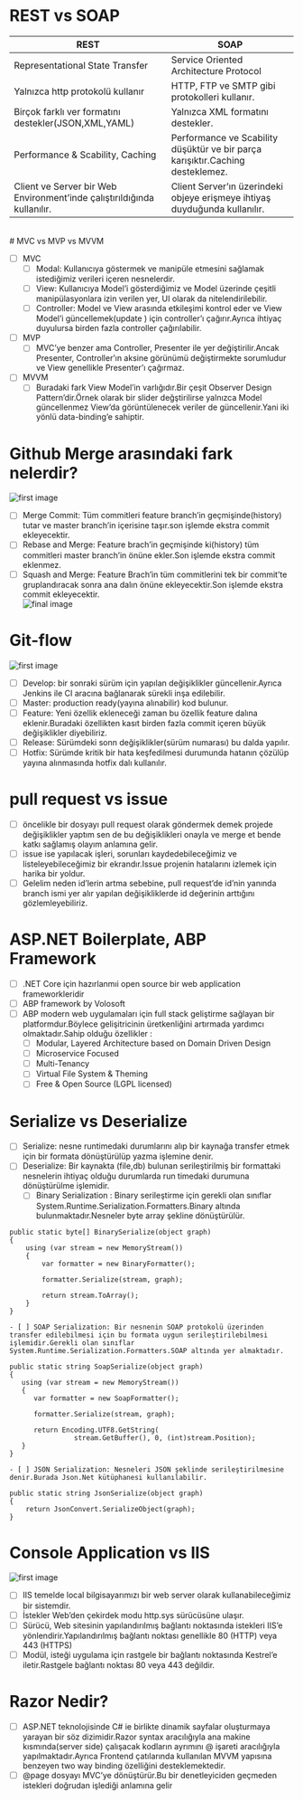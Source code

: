 ﻿# REST vs SOAP	

| REST  | SOAP |	
| ------------- | ------------- |	
| Representational State Transfer  | Service Oriented Architecture Protocol  |	
| Yalnızca http protokolü kullanır  | HTTP, FTP ve SMTP gibi protokolleri kullanır.  |	
| Birçok farklı ver formatını destekler(JSON,XML,YAML)  | Yalnızca XML formatını destekler.  |	
| Performance & Scability, Caching  | Performance ve Scability düşüktür ve bir parça karışıktır.Caching desteklemez. |	
| Client ve Server bir Web Environment’inde çalıştırıldığında kullanılır.  | Client Server’ın üzerindeki objeye erişmeye ihtiyaş duyduğunda kullanılır.  |	

<br>	
# MVC vs MVP vs MVVM	

- [ ] MVC	
	- [ ] Modal: Kullanıcıya göstermek ve manipüle etmesini sağlamak istediğimiz verileri içeren nesnelerdir.	
	- [ ] View: Kullanıcıya Model’i gösterdiğimiz ve Model üzerinde çeşitli manipülasyonlara izin verilen yer, UI olarak da nitelendirilebilir.	
	- [ ] Controller: Model ve View arasında etkileşimi kontrol eder ve View Model’i güncellemek(update ) için controller’ı çağırır.Ayrıca ihtiyaç duyulursa birden fazla controller çağırılabilir.	
- [ ] MVP	
	- [ ] MVC’ye benzer ama Controller, Presenter ile yer değiştirilir.Ancak Presenter, Controller’ın aksine görünümü değiştirmekte sorumludur ve View genellikle Presenter’ı çağırmaz.	
- [ ] MVVM	
	- [ ] Buradaki fark View Model’in varlığıdır.Bir çeşit Observer Design Pattern’dir.Örnek olarak bir slider değştirilirse yalnızca Model güncellenmez View’da görüntülenecek veriler de güncellenir.Yani iki yönlü data-binding’e sahiptir.	

# Github Merge arasındaki fark nelerdir?	

![first image](https://i.stack.imgur.com/1bRnI.png)	
- [ ] Merge Commit: Tüm commitleri feature branch’in geçmişinde(history) tutar ve master branch’in içerisine taşır.son işlemde ekstra commit ekleyecektir.	
- [ ] Rebase and Merge: Feature brach’in geçmişinde ki(history) tüm commitleri master branch’in önüne ekler.Son işlemde ekstra commit eklenmez.	
- [ ] Squash and Merge: Feature Brach’in tüm commitlerini tek bir commit’te gruplandıracak sonra ana dalın önüne ekleyecektir.Son işlemde ekstra commit ekleyecektir.	
![final image](https://i.stack.imgur.com/hUtiB.png)

# Git-flow

![first image](https://miro.medium.com/max/638/0*PRJYeVCeztuOuddN.jpg)
- [ ] Develop: bir sonraki sürüm için yapılan değişiklikler güncellenir.Ayrıca Jenkins ile CI aracına bağlanarak sürekli inşa edilebilir.
- [ ] Master: production ready(yayına alınabilir) kod bulunur.
- [ ] Feature: Yeni özellik ekleneceği zaman bu özellik feature dalına eklenir.Buradaki özellikten kasıt birden fazla commit içeren büyük değişiklikler diyebiliriz.
- [ ] Release: Sürümdeki sonn değişiklikler(sürüm numarası) bu dalda yapılır.
- [ ] Hotfix: Sürümde kritik bir hata keşfedilmesi durumunda hatanın çözülüp yayına alınmasında hotfix dalı kullanılır.

# pull request vs issue
- [ ] öncelikle bir dosyayı pull request olarak göndermek demek projede değişiklikler yaptım sen de bu değişiklikleri onayla ve merge et bende katkı sağlamış olayım anlamına gelir.
- [ ] issue ise yapılacak işleri, sorunları kaydedebileceğimiz ve listeleyebileceğimiz bir ekrandır.Issue projenin hatalarını izlemek için harika bir yoldur.
- [ ] Gelelim neden id’lerin artma sebebine, pull request’de id’nin yanında branch ismi yer alır yapılan değişikliklerde id değerinin arttığını gözlemleyebiliriz.

# ASP.NET Boilerplate, ABP Framework
- [ ] .NET Core için hazırlanmıi open source bir web application frameworkleridir
- [ ] ABP framework by Volosoft
- [ ] ABP modern web uygulamaları için full stack geliştirme sağlayan bir platformdur.Böylece gelişitricinin üretkenliğini artırmada yardımcı olmaktadır.Sahip olduğu özellikler :
	- [ ] Modular, Layered Architecture based on Domain Driven Design
	- [ ] Microservice Focused
	- [ ] Multi-Tenancy
	- [ ] Virtual File System & Theming
	- [ ] Free & Open Source (LGPL licensed)

# Serialize vs Deserialize
- [ ] Serialize: nesne runtimedaki durumlarını alıp bir kaynağa transfer etmek için bir formata dönüştürülüp yazma işlemine denir.
- [ ] Deserialize: Bir kaynakta (file,db) bulunan serileştirilmiş bir formattaki nesnelerin ihtiyaç olduğu durumlarda run timedaki durumuna dönüştürülme işlemidir. 
	- [ ] Binary Serialization : Binary serileştirme için gerekli olan sınıflar System.Runtime.Serialization.Formatters.Binary altında bulunmaktadır.Nesneler byte array şekline dönüştürülür.
```
public static byte[] BinarySerialize(object graph)
{
    using (var stream = new MemoryStream())
    {
        var formatter = new BinaryFormatter();
 
        formatter.Serialize(stream, graph);
 
        return stream.ToArray();
    }
}

```
	- [ ] SOAP Serialization: Bir nesnenin SOAP protokolü üzerinden transfer edilebilmesi için bu formata uygun serileştirilebilmesi işlemidir.Gerekli olan sınıflar System.Runtime.Serialization.Formatters.SOAP altında yer almaktadır.
```
public static string SoapSerialize(object graph)
{
   using (var stream = new MemoryStream())
   {
      var formatter = new SoapFormatter();
 
      formatter.Serialize(stream, graph);
 
      return Encoding.UTF8.GetString(
                stream.GetBuffer(), 0, (int)stream.Position);
   }
}
```
	- [ ] JSON Serialization: Nesneleri JSON şeklinde serileştirilmesine denir.Burada Json.Net kütüphanesi kullanılabilir.
```
public static string JsonSerialize(object graph)
{
    return JsonConvert.SerializeObject(graph);
}
```

# Console Application vs IIS
![first image]( https://docs.microsoft.com/tr-tr/aspnet/core/host-and-deploy/iis/index/_static/ancm-inprocess.png?view=aspnetcore-3.1)
- [ ] IIS temelde local bilgisayarımızı bir web server olarak kullanabileceğimiz bir sistemdir.
- [ ] İstekler Web’den çekirdek modu http.sys sürücüsüne ulaşır.
- [ ] Sürücü, Web sitesinin yapılandırılmış bağlantı noktasında istekleri IIS’e yönlendirir.Yapılandırılmış bağlantı noktası genellikle 80 (HTTP) veya 443 (HTTPS)
- [ ] Modül, isteği uygulama için rastgele bir bağlantı noktasında Kestrel’e iletir.Rastgele bağlantı noktası 80 veya 443 değildir.

# Razor Nedir?
- [ ] ASP.NET teknolojisinde C# ie birlikte dinamik sayfalar oluşturmaya yarayan bir söz dizimidir.Razor syntax aracılığıyla ana makine kısmında(server side) çalışacak kodların ayrımını @ işareti aracılığıyla yapılmaktadır.Ayrıca Frontend çatılarında kullanılan MVVM yapısına benzeyen two way binding özelliğini desteklemektedir.
- [ ] @page dosyayı MVC’ye dönüştürür.Bu bir denetleyiciden geçmeden istekleri doğrudan işlediği anlamına gelir
